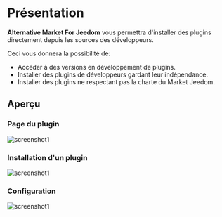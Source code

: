 # Présentation

__Alternative Market For Jeedom__ vous permettra d'installer des plugins directement depuis les sources des développeurs.

Ceci vous donnera la possibilité de: 
  - Accéder à des versions en développement de plugins.
  - Installer des plugins de développeurs gardant leur indépendance.
  - Installer des plugins ne respectant pas la charte du Market Jeedom.

## Aperçu

### Page du plugin
![screenshot1](https://github.com/NextDom/plugin-AlternativeMarketForJeedom/raw/master/docs/images/screenshot1.png)

### Installation d'un plugin
![screenshot1](https://github.com/NextDom/plugin-AlternativeMarketForJeedom/raw/master/docs/images/screenshot2.png)

### Configuration
![screenshot1](https://github.com/NextDom/plugin-AlternativeMarketForJeedom/raw/master/docs/images/screenshot3.png)
